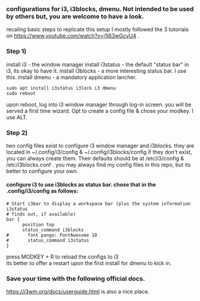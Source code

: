 ### configurations for i3, i3blocks, dmenu. Not intended to be used by others but, you are welcome to have a look. 
recaling basic steps to replicate this setup
  I mostly followed the 3 tutorials on   https://www.youtube.com/watch?v=j1I63wGcvU4 . 

### Step 1)  
  install i3 - the window manager
  install i3status - the default "status bar" in i3, its okay to have it.
  install i3blocks - a more interesting status bar. I use this.
  install dmenu - a mandatory application lancher.
```
sudo apt install i3status i3lock i3 dmenu
sudo reboot
```
  upon reboot, log into i3 window manager through log-in screen.
  you will be served a first time wizard.
  Opt to create a config file & chose your modkey. I use ALT.

### Step 2) 
  two config files exist to configure i3 window manager and i3blocks.
  they are located in ~/.config/i3/config & ~/.config/i3blocks/config
  if they don't exist, you can always create them. Their defaults should be at /etc/i3/config & /etc/i3blocks.conf .
  you may always find my config files in this repo, but its better to configure your own.          
  
 #### configure i3 to use i3blocks as status bar. chose that in the .config/i3/config as follows: 
  ```
# Start i3bar to display a workspace bar (plus the system information i3status
# finds out, if available)
bar {
        position top
        status_command i3blocks
#       font pango: FontAwesome 10
#       status_command i3status
}
```
  press MODKEY + R to reload the configs to i3     
  its better to offer a restart upon the first install for dmenu to kick in.

### Save your time with the following official docs.
  https://i3wm.org/docs/userguide.html is also a nice place. 
